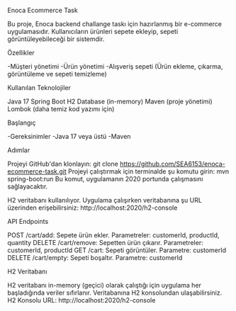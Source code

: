Enoca Ecommerce Task

Bu proje, Enoca backend challange taskı için hazırlanmış bir e-commerce uygulamasıdır. Kullanıcıların ürünleri sepete ekleyip, sepeti görüntüleyebileceği bir sistemdir.



Özellikler

-Müşteri yönetimi
-Ürün yönetimi
-Alışveriş sepeti (Ürün ekleme, çıkarma, görüntüleme ve sepeti temizleme)



Kullanılan Teknolojiler

Java 17
Spring Boot
H2 Database (in-memory)
Maven (proje yönetimi)
Lombok (daha temiz kod yazımı için)



Başlangıç

-Gereksinimler
-Java 17 veya üstü
-Maven




Adımlar

Projeyi GitHub'dan klonlayın:
git clone https://github.com/SEA6153/enoca-ecommerce-task.git
Projeyi çalıştırmak için terminalde şu komutu girin:
mvn spring-boot:run
Bu komut, uygulamanın 2020 portunda çalışmasını sağlayacaktır.

H2 veritabanı kullanılıyor. Uygulama çalışırken veritabanına şu URL üzerinden erişebilirsiniz:
http://localhost:2020/h2-console



API Endpoints

POST /cart/add: Sepete ürün ekler.
Parametreler: customerId, productId, quantity
DELETE /cart/remove: Sepetten ürün çıkarır.
Parametreler: customerId, productId
GET /cart: Sepeti görüntüler.
Parametre: customerId
DELETE /cart/empty: Sepeti boşaltır.
Parametre: customerId



H2 Veritabanı

H2 veritabanı in-memory (geçici) olarak çalıştığı için uygulama her başladığında veriler sıfırlanır. Veritabanına H2 konsolundan ulaşabilirsiniz.
H2 Konsolu URL: http://localhost:2020/h2-console
